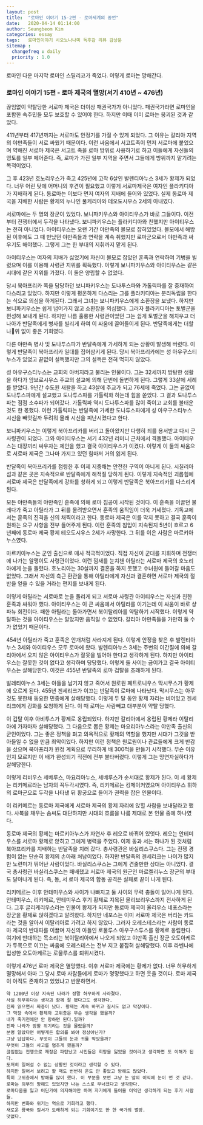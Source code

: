 ```yaml
---
layout: post
title:  "로마인 이야기 15-2편 - 로마세계의 종언"
date:   2020-04-14 01:14:00
author: Seungbeom Kim
categories: essay
tags:	로마인이야기 시오노나나미 독후감 리뷰 감상문
sitemap :
  changefreq : daily
  priority : 1.0
---
```


로마인 다운 마지막 로마인 스틸리코가 죽었다. 이렇게 로마는 망해간다.

### 로마인 이야기 15편 - 로마 제국의 멸망(서기 410년 ~ 476년)

끊임없이 약탈당한 서로마 제국은 더이상 패권국가가 아니었다. 패권국가라면 로마인을 포함한 속주민들 모두 보호할 수 있어야 한다. 하지만 이때 이미 로마는 붕괴된 것과 같았다.

411년부터 417년까지는 서로마도 안정기를 가질 수 있게 되었다. 그 이유는 갈리아 지역의 야만족들이 서로 싸웠기 때문이다. 이런 싸움에서 서고트족이 먼저 서로마에 붙었으며 약해진 서로마 제국은 서고트 족을 로마 방위로 사용하기로 하고 이들에게 자신들의 영토를 일부 떼어준다. 즉, 로마가 가진 일부 지역을 주면서 그들에게 방위까지 맡기려는 목적이었다.

그 후 423년 호노리우스가 죽고 425년에 고작 6살인 발렌티아누스 3세가 황제가 되었다. 너무 어린 탓에 어머니의 후견이 필요했고 이렇게 서로마제국은 여자인 플라키디아가 지배하게 된다. 동로마는 이보다 먼저 여자의 지배에 들어와 있었다. 실제 동로마 제국을 지배한 사람은 황제의 누나인 풀케리아와 테오도시우스 2세의 아내였다.

서로마에는 두 명의 장군이 있었다. 보니파키우스와 아이티우스가 바로 그들이다. 이전부터 전쟁터에서 두각을 나타냈다. 보니파키우스는 플라키디아와 친했지만 아이티우스는 전혀 아니었다. 아이티우스는 오랜 기간 야만족의 볼모로 잡혀있었다. 볼모에서 해방된 이후에도 그 때 만났던 야만족들과 연락을 계속 취했지만 로마군으로서 야만족과 싸우기도 해야했다. 그렇게 그는 한 부대의 지휘까지 맡게 된다.

아이티우스는 여자의 지배가 싫었기에 자신이 볼모로 잡았던 훈족과 연락하여 기병을 빌렸으며 이를 이용해 사령관 지위를 획득했다. 이렇게 보니파키우스와 아이티우스는 같은 시대에 같은 지위를 가졌다. 이 둘은 양립할 수 없었다.

당시 북아프리카 쪽을 담당하던 보니파키우스는 도나투스파와 가톨릭파를 잘 중재하여 다스리고 있었다. 하지만 이렇게 평온하게 다스리는 그를 플라키디아는 분리독립을 한다는 식으로 의심을 하게된다. 그래서 그녀는 보니파키우스에게 소환장을 보냈다. 하지만 보니파키우스는 쉽게 넘어가지 않고 소환장을 의심했다. 그러자 플라키디아는 토벌군을 편성해 보내게 된다. 하지만 나름 훌륭한 사령관이었던 그는 쉽게 토벌군을 해치우고 더 나아가 반달족에게 병사를 빌리게 하여 이 싸움에 끌어들이게 된다. 반달족에게는 더할 나위 없이 좋은 기회였다.

다른 야만족 병사 및 도나투스파가 반달족에게 가세하게 되는 상황이 발생해 버렸다. 이렇게 반달족이 북아프리카 일대를 집어삼키게 된다. 당시 북아프리카에는 성 아우구스티누스가 있었고 끝없이 설득했지만 그의 설득은 전혀 먹히지 않았다.

성 아우구스티누스는 교회의 아버지라고 불리는 인물이다. 그는 32세까지 방탕한 생활을 하다가 암브로시우스 주교의 설교에 의해 단번에 돌변하게 된다. 그렇게 33살에 세례를 받았다. 9년간 수도원 새왈을 하고 43살에 주교가 되고 76세에 죽었다. 그는 끝없이 도나투스파에게 설교했고 도나투스파를 가톨릭화 하는데 힘을 쏟았다. 그 결과 도나투스파는 점점 소수파가 되어갔다. 가톨릭파 역시 도나투스파를 많이 죽이고 교회를 불태운 것도 한 몫했다. 이런 가톨릭파는 반달족에 가세한 도나투스파에게 성 아우구스티누스 시신을 빼앗길까 두려워 몰래 시신을 피난시켰다고 한다.

보니파키우스는 이렇게 북아프리카를 버리고 돌아왔지만 다행히 죄를 용서받고 다시 군사령관이 되었다. 그와 아이티우스는 서기 432년 리미니 근처에서 격돌했다. 아이티우스는 대장끼리 싸우자는 제안을 했고 결국 아이티우스가 이겼다. 이렇게 이 둘의 싸움으로 서로마 제국은 그나마 가지고 있던 힘마저 거의 잃게 된다.

반달족이 북아프리카를 점령한 후 이제 지중해는 안전한 구역이 아니게 된다. 시칠리아 섬과 같은 곳은 지속적으로 반달족에게 해적질 당하게 된다. 이렇게 지속적인 괴롭힘에 서로마 제국은 반달족에게 강화를 청하게 되고 이렇게 반달족은 북아프리카를 다스리게 된다.

모든 야만족들의 야만족인 훈족에 의해 로마 침공이 시작된 것이다. 이 훈족을 이끌던 불레다가 죽고 아틸라가 그 뒤를 물려받으면서 훈족의 움직임이 더욱 거세졌다. 기독교에서는 훈족의 진격을 신의 채찍이라고 한다. 동로마 제국은 이를 막지 못하고 결국 훈족이 원하는 요구 사항을 전부 들어주게 된다. 이런 훈족의 침입이 지속된지 5년이 흐르고 6년째에 동로마 제국 황제 테오도시우스 2세가 사망한다. 그 뒤를 이은 사람은 마르키아누스였다.

마르키아누스는 군인 출신으로 매사 적극적이었다. 직접 자신이 군대를 지휘하며 전쟁터에 나가는 알맹이도 사령관이었다. 이런 낌새를 눈치챈 아틸라는 서로마 제국의 호노리아에게 눈을 돌렸다. 호노리아는 30살까지 결혼을 하지 못했고 수녀원에 들어갈 마음도 없었다. 그래서 자신의 측근 환관을 통해 아틸라에게 자신과 결혼하면 서로마 제국의 절반을 얻을 수 있을 거라는 편지를 보내게 된다.

이렇게 아틸라는 서로마로 눈을 돌리게 되고 서로마 사령관 아이티우스는 자신과 친한 훈족과 싸워야 했다. 아이티우스는 이 큰 싸움에서 아틸라를 이기는데 이 싸움이 바로 샹파뉴 회전이다. 패한 아틸라는 돌아가면서 북이탈리아를 약탈하기 시작했다. 이렇게 약탈하는 것을 아이티우스는 알았지만 움직일 수 없었다. 갈리아 야만족들을 가만히 둘 수가 없었기 때문이다.

454년 아틸라가 죽고 훈족은 안개처럼 사라지게 된다. 이렇게 안정을 찾은 후 발렌티아누스 3세와 아이티우스 모두 로마에 왔다. 발렌티아누스 3세는 주변의 이간질에 의해 갈리아에서 오지 않은 아이티우스가 잘못을 빌어야 한다고 생각하게 된다. 하지만 아이티우스는 잘못한 것이 없다고 생각하며 당당했다. 이렇게 둘 사이는 금이가고 결국 아이티우스는 살해당한다. 이것은 455년 반달족의 로마 겁탈을 초래하게 된다.

발레티아누스 3세는 아들을 남기지 않고 죽어서 원로원 페트로니우스 막시무스가 황제에 오르게 된다. 455년 겐세리크가 이끄는 반달족이 로마에 나타났다. 막시무스는 아무것도 못한채 동요한 민중에게 살해당했다. 이렇게 두 달 동안 황제 자리는 비어있고 겐세리크에게 강화를 요청하게 된다. 이 때 로마는 사람빼고 대부분이 약탈 당했다.

이 겁탈 이후 아비투스가 황제로 옹립되었다. 하지만 갈리아에서 옹립된 황제라 이탈리아에 가자마자 살해당했다. 그 다음으로 뽑은 황제는 마요리아누스라는 야만족 출신의 군인이었다. 그는 좋은 정책을 펴고 의욕적으로 황제의 역할을 했지만 시대가 그것을 받아들일 수 없을 만큼 최악이었다. 하지만 이런 정책은 원로원이나 관료들에게 크게 반감을 샀으며 북아프리카 원정 계획으로 무리하게 배 300척을 만들기 시작했다. 무슨 이유인지 모르지만 이 배가 완성되기 직전에 전부 불타버렸다. 이렇게 그는 망연자실하다가 살해당한다.

이렇게 리비우스 세베루스, 마요리아누스, 세베루스가 순서대로 황제가 된다. 이 세 황제는 리키메르라는 남자의 꼭두각시였다. 즉, 리키메르는 킹메이커였으며 아이티우스 휘하의 로마군으로 두각을 나타낸 뒤 황궁으로 들어가 권력을 잡은 인물이다.

이 리키메르는 동로마 제국에게 서로마 제국의 황제 자리에 앉힐 사람을 보내달라고 했다. 사복을 채우는 솜씨도 대단하지만 시대의 흐름을 나름 제대로 본 인물 중에 하나였다.

동로마 제국의 황제는 마르키아누스가 자연사 후 레오로 바뀌어 있엇다. 레오는 안테미우스를 서로마 황제로 앉히고 그에게 병력을 주었다. 이제 동과 서는 하나가 된 것처럼 북아프리카를 지배하는 반달족을 치러 갔다. 총사령관은 바실리스쿠스다. 그는 전쟁 경험이 없는 단순히 황제의 손아래 처남이었다. 하지만 반달족의 겐세리크는 나이가 많지만 노련미가 뛰어난 사람이었다. 바실리스쿠스는 그에게 견줄만한 상대는 아니었다. 결국 총사령관 바실리스쿠스는 패배했고 서로마 제국의 원군인 마르켈리누스 장군의 부대도 달아나게 된다. 즉, 동, 서 로마 제국의 합동 공격은 실패로 끝이 나게 된다.

리키메르는 이후 안테미우스와 사이가 나빠지고 둘 사이의 무력 충돌이 일어나게 된다. 안테미우스, 리키메르, 안테미우스 후기 황제로 지목된 올리브리우스까지 전사하게 된다. 그후 글리케리우스라는 인물이 황제가 되지만 동로마 제국이 율리우스 네포스라는 장군을 황제로 앉히겠다고 알려왔다. 하지만 네포스는 이미 서로마 제국은 버리는 카드라는 것을 알아서 이탈리아로 가려고 하지 않았다. 그러자 오레스테스라는 사람이 동로마 제국의 반대파를 이끌며 자신의 아들인 로물루스 아우구스투스를 황제로 옹립한다. 여기에 반대하는 목소리는 북이탈리아에서 나오게 되었고 야만족 출신 장군 오도아케르가 두목으로 이끄는 싸움에 오레스테스는 전부 지고 붙잡혀 살해당했다. 이후 라벤나에 입성한 오도아케르는 로물루스를 퇴위시켰다.

이렇게 476년 로마 제국은 멸망했다. 이후 서로마 제국에는 황제가 없다. 너무 허무하게 멸망해서 아마 그 당시 로마 사람들에게 로마가 명망했다고 하면 웃을 것이다. 로마 제국이 아직도 존재하고 있었냐고 반문하면서.

```
약 1200년 이상 지속된 나라가 정말 허무하게 사라졌다.
사실 허무하다는 생각과 함께 잘 됐다고도 생각한다.
진짜 읽으면서 짜증이 났다. 황제는 계속 바뀌고 질서도 없고 막장이다.
그 막장 속에서 황제와 고위층은 무슨 생각을 했을까?
내가 죽기전에만 안 망하면 된다.일까?
진짜 나라가 망할 위기라는 것을 몰랐을까?
분명 알았다면 어떻게든 합의를 봐야 정상아닌가?
그냥 답답하다. 무엇이 그들의 눈과 귀를 막았을까?
무엇이 그들의 사고를 멈추게 했을까?
끊임없는 전쟁으로 재정은 파탄났고 시민들은 희망을 잃었을 것이라고 생각하면 또 이해가 된다.
도저히 일어설 수 없는 상황인 것이라고 생각할 수 있다.
하지만 일어서 보려고 할 때도 번번히 운도 안 좋았고 방해도 많았다.
특히 고위층에서 방해를 많이 했다. 이 부분을 보면 그냥 눈 앞의 이익에 눈이 먼 것 같다.
로마는 외부의 방해도 있었지만 나는 스스로 무너졌다고 생각한다.
로마다움을 잃고 어딘가에 의지해야만 하며 자기에게 들어올 이익만 생각하게 되는 후기 사람들.
하지만 변화와 위기는 역으로 기회라고 했다.
새로운 왕국와 질서가 도래하게 되는 기회이기도 한 한 국가의 멸망.
덧없다.
```
